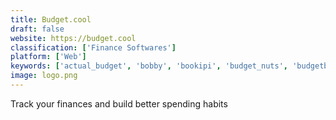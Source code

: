 ```yaml
---
title: Budget.cool
draft: false 
website: https://budget.cool
classification: ['Finance Softwares']
platform: ['Web']
keywords: ['actual_budget', 'bobby', 'bookipi', 'budget_nuts', 'budgetbakers', 'budgy_2', 'claire_budget', 'dimeshift', 'empower', 'fistatus', 'fyle_lite', 'guac', 'halfdollar', 'lunch_money', 'monetal', 'moneytracker.cc', 'pennies', 'penny', 'senzu', 'simplifi_by_quicken', 'spendee', 'taler', 'trimm', 'wallet']
image: logo.png
---
```

Track your finances and build better spending habits